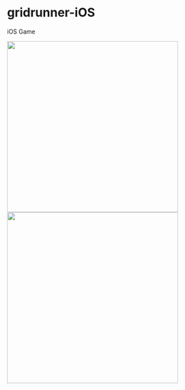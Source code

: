 # gridrunner-iOS
iOS Game

<p align="row">
<img src= "https://flic.kr/p/2p2ydUF" width="400" >
<img src= "https://flic.kr/p/2p2ALX6" width="400" >
</p>
